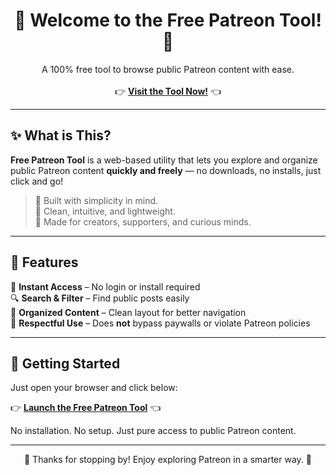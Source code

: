 <h1 align="center">🌈 Welcome to the Free Patreon Tool! 🎉</h1>

<p align="center">
  A 100% free tool to browse public Patreon content with ease.  
  <br><br>
  👉 <a href="https://www.kemono.wiki" target="_blank"><b>Visit the Tool Now!</b></a> 👈
</p>

---

## ✨ What is This?

**Free Patreon Tool** is a web-based utility that lets you explore and organize public Patreon content **quickly and freely** — no downloads, no installs, just click and go!

> 🧠 Built with simplicity in mind.  
> 🧼 Clean, intuitive, and lightweight.  
> 💖 Made for creators, supporters, and curious minds.

---

## 🌟 Features

🎯 **Instant Access** – No login or install required  
🔍 **Search & Filter** – Find public posts easily  
📁 **Organized Content** – Clean layout for better navigation  
🔐 **Respectful Use** – Does **not** bypass paywalls or violate Patreon policies  

---

## 🚀 Getting Started

Just open your browser and click below:

👉 **[Launch the Free Patreon Tool](https://www.kemono.wiki/)** 👈

No installation. No setup. Just pure access to public Patreon content.

---


<p align="center">
  🌟 Thanks for stopping by! Enjoy exploring Patreon in a smarter way. 🌟
</p>
